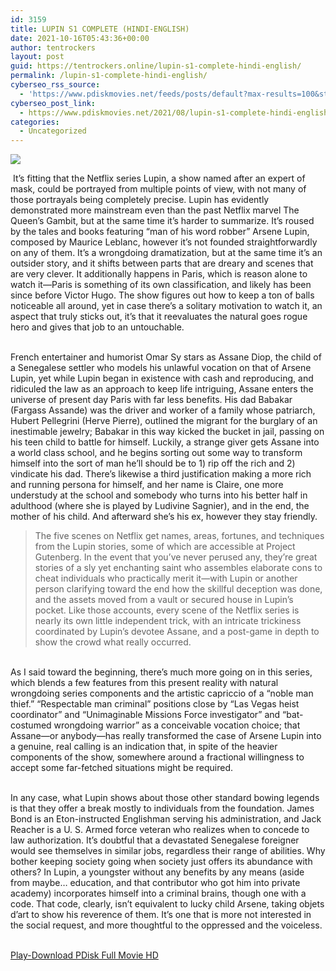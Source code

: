 ```yaml
---
id: 3159
title: LUPIN S1 COMPLETE (HINDI-ENGLISH)
date: 2021-10-16T05:43:36+00:00
author: tentrockers
layout: post
guid: https://tentrockers.online/lupin-s1-complete-hindi-english/
permalink: /lupin-s1-complete-hindi-english/
cyberseo_rss_source:
  - 'https://www.pdiskmovies.net/feeds/posts/default?max-results=100&start-index=901'
cyberseo_post_link:
  - https://www.pdiskmovies.net/2021/08/lupin-s1-complete-hindi-english.html
categories:
  - Uncategorized
---
```

<div>
  <img src="https://1.bp.blogspot.com/-dPcispNkhIU/YRpV9JHtm-I/AAAAAAAAabU/lktk-jSFYJ0oX_JUGc2Ed_-1EGG0QFu1QCLcBGAsYHQ/w434-h640/LUPIN%2BS1%2BCOMPLETE%2B%2528HINDI-ENGLISH%2529.jpg" class="ff-og-image-inserted" />
</div>

<span>&nbsp;It&#8217;s fitting that the Netflix series Lupin, a show named after an expert of mask, could be portrayed from multiple points of view, with not many of those portrayals being completely precise. Lupin has evidently demonstrated more mainstream even than the past Netflix marvel The Queen&#8217;s Gambit, but at the same time it&#8217;s harder to summarize. It&#8217;s roused by the tales and books featuring &#8220;man of his word robber&#8221; Arsene Lupin, composed by Maurice Leblanc, however it&#8217;s not founded straightforwardly on any of them. It&#8217;s a wrongdoing dramatization, but at the same time it&#8217;s an outsider story, and it shifts between parts that are dreary and scenes that are very clever. It additionally happens in Paris, which is reason alone to watch it—Paris is something of its own classification, and likely has been since before Victor Hugo. The show figures out how to keep a ton of balls noticeable all around, yet in case there&#8217;s a solitary motivation to watch it, an aspect that truly sticks out, it&#8217;s that it reevaluates the natural goes rogue hero and gives that job to an untouchable. </span>

<span><br />French entertainer and humorist Omar Sy stars as Assane Diop, the child of a Senegalese settler who models his unlawful vocation on that of Arsene Lupin, yet while Lupin began in existence with cash and reproducing, and ridiculed the law as an approach to keep life intriguing, Assane enters the universe of present day Paris with far less benefits. His dad Babakar (Fargass Assande) was the driver and worker of a family whose patriarch, Hubert Pellegrini (Herve Pierre), outlined the migrant for the burglary of an inestimable jewelry; Babakar in this way kicked the bucket in jail, passing on his teen child to battle for himself. Luckily, a strange giver gets Assane into a world class school, and he begins sorting out some way to transform himself into the sort of man he&#8217;ll should be to 1) rip off the rich and 2) vindicate his dad. There&#8217;s likewise a third justification making a more rich and running persona for himself, and her name is Claire, one more understudy at the school and somebody who turns into his better half in adulthood (where she is played by Ludivine Sagnier), and in the end, the mother of his child. And afterward she&#8217;s his ex, however they stay friendly. </span>

> <span>The five scenes on Netflix get names, areas, fortunes, and techniques from the Lupin stories, some of which are accessible at Project Gutenberg. In the event that you&#8217;ve never perused any, they&#8217;re great stories of a sly yet enchanting saint who assembles elaborate cons to cheat individuals who practically merit it—with Lupin or another person clarifying toward the end how the skillful deception was done, and the assets moved from a vault or secured house in Lupin&#8217;s pocket. Like those accounts, every scene of the Netflix series is nearly its own little independent trick, with an intricate trickiness coordinated by Lupin&#8217;s devotee Assane, and a post-game in depth to show the crowd what really occurred. </span>

<span><br />As I said toward the beginning, there&#8217;s much more going on in this series, which blends a few features from this present reality with natural wrongdoing series components and the artistic capriccio of a &#8220;noble man thief.&#8221; &#8220;Respectable man criminal&#8221; positions close by &#8220;Las Vegas heist coordinator&#8221; and &#8220;Unimaginable Missions Force investigator&#8221; and &#8220;bat-costumed wrongdoing warrior&#8221; as a conceivable vocation choice; that Assane—or anybody—has really transformed the case of Arsene Lupin into a genuine, real calling is an indication that, in spite of the heavier components of the show, somewhere around a fractional willingness to accept some far-fetched situations might be required. </span>

<span><br />In any case, what Lupin shows about those other standard bowing legends is that they offer a break mostly to individuals from the foundation. James Bond is an Eton-instructed Englishman serving his administration, and Jack Reacher is a U. S. Armed force veteran who realizes when to concede to law authorization. It&#8217;s doubtful that a devastated Senegalese foreigner would see themselves in similar jobs, regardless their range of abilities. Why bother keeping society going when society just offers its abundance with others? In Lupin, a youngster without any benefits by any means (aside from maybe… education, and that contributor who got him into private academy) incorporates himself into a criminal brains, though one with a code. That code, clearly, isn&#8217;t equivalent to lucky child Arsene, taking objets d&#8217;art to show his reverence of them. It&#8217;s one that is more not interested in the social request, and more thoughtful to the oppressed and the voiceless.</span>

  
<a href="https://kofilink.com/1/bnYyaXVwMDAwN2s5?dn=3" target="popup" onclick="window.open('https://kofilink.com/1/bnYyaXVwMDAwN2s5?dn=3','popup','width=600,height=600'); return false;" rel="noopener"><br /> Play-Download PDisk Full Movie HD<br /> </a>
